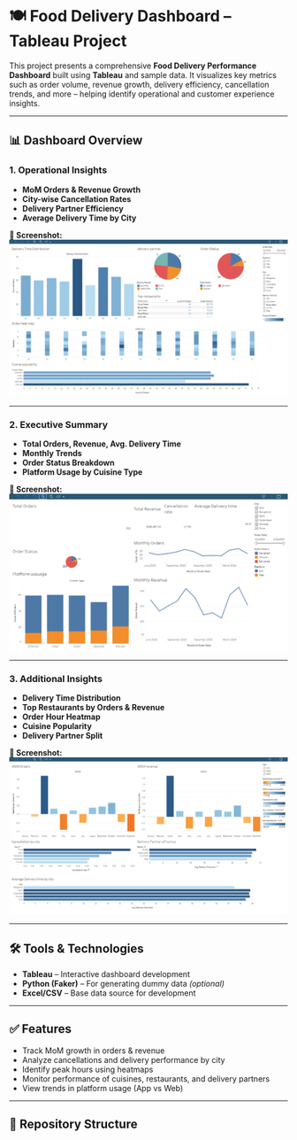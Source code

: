 # 🍽️ Food Delivery Dashboard – Tableau Project

This project presents a comprehensive **Food Delivery Performance Dashboard** built using **Tableau** and sample data. It visualizes key metrics such as order volume, revenue growth, delivery efficiency, cancellation trends, and more – helping identify operational and customer experience insights.

---

## 📊 Dashboard Overview

### 1. Operational Insights
- **MoM Orders & Revenue Growth**
- **City-wise Cancellation Rates**
- **Delivery Partner Efficiency**
- **Average Delivery Time by City**

**📸 Screenshot:**
![Operational Insights](./Operational%20Insights.png)

---

### 2. Executive Summary
- **Total Orders, Revenue, Avg. Delivery Time**
- **Monthly Trends**
- **Order Status Breakdown**
- **Platform Usage by Cuisine Type**

**📸 Screenshot:**
![Executive Summary](./Executive%20summary%20Dashboard.png)

---

### 3. Additional Insights
- **Delivery Time Distribution**
- **Top Restaurants by Orders & Revenue**
- **Order Hour Heatmap**
- **Cuisine Popularity**
- **Delivery Partner Split**

**📸 Screenshot:**
![Additional Insights](./additional%20insights.png)

---

## 🛠️ Tools & Technologies
- **Tableau** – Interactive dashboard development
- **Python (Faker)** – For generating dummy data *(optional)*
- **Excel/CSV** – Base data source for development

---

## ✅ Features
- Track MoM growth in orders & revenue
- Analyze cancellations and delivery performance by city
- Identify peak hours using heatmaps
- Monitor performance of cuisines, restaurants, and delivery partners
- View trends in platform usage (App vs Web)

---

## 📁 Repository Structure

